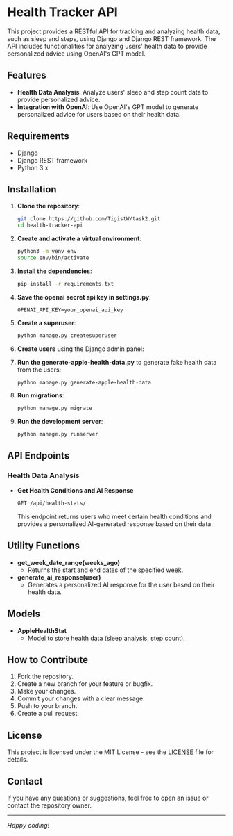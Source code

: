 # Health Tracker API

This project provides a RESTful API for tracking and analyzing health data, such as sleep and steps, using Django and Django REST framework. The API includes functionalities for analyzing users' health data to provide personalized advice using OpenAI's GPT model.

## Features

- **Health Data Analysis**: Analyze users' sleep and step count data to provide personalized advice.
- **Integration with OpenAI**: Use OpenAI's GPT model to generate personalized advice for users based on their health data.

## Requirements

- Django
- Django REST framework
- Python 3.x

## Installation

1. **Clone the repository**:
    ```sh
    git clone https://github.com/TigistW/task2.git
    cd health-tracker-api
    ```

2. **Create and activate a virtual environment**:
    ```sh
    python3 -m venv env
    source env/bin/activate
    ```

3. **Install the dependencies**:
    ```sh
    pip install -r requirements.txt
    ```

4. **Save the openai secret api key in settings.py**:

    ```
    OPENAI_API_KEY=your_openai_api_key
    ```

5. **Create a superuser**:
    ```sh
    python manage.py createsuperuser
    ```
6. **Create users** using the Django admin panel:

7. **Run the generate-apple-health-data.py** to generate fake health data from the users:

    ```
    python manage.py generate-apple-health-data
    ```
    
8. **Run migrations**:
    ```sh
    python manage.py migrate
    ```


9. **Run the development server**:
    ```sh
    python manage.py runserver
    ```

## API Endpoints

### Health Data Analysis

- **Get Health Conditions and AI Response**
    ```sh
    GET /api/health-stats/
    ```
    This endpoint returns users who meet certain health conditions and provides a personalized AI-generated response based on their data.

## Utility Functions

- **get_week_date_range(weeks_ago)**
    - Returns the start and end dates of the specified week.
- **generate_ai_response(user)**
    - Generates a personalized AI response for the user based on their health data.

## Models

- **AppleHealthStat**
    - Model to store health data (sleep analysis, step count).

## How to Contribute

1. Fork the repository.
2. Create a new branch for your feature or bugfix.
3. Make your changes.
4. Commit your changes with a clear message.
5. Push to your branch.
6. Create a pull request.

## License

This project is licensed under the MIT License - see the [LICENSE](LICENSE) file for details.

## Contact

If you have any questions or suggestions, feel free to open an issue or contact the repository owner.

---

*Happy coding!*

